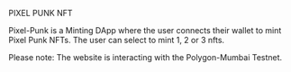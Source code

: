 PIXEL PUNK NFT 

Pixel-Punk is a Minting DApp where the user connects their wallet to mint Pixel Punk NFTs.
The user can select to mint 1, 2 or 3 nfts. 

Please note: The website is interacting with the Polygon-Mumbai Testnet.
